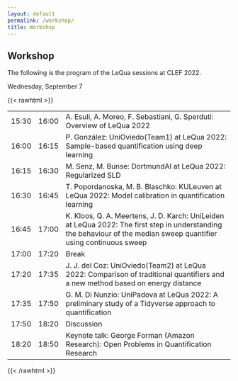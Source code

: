 ```yaml
---
layout: default
permalink: /workshop/
title: Workshop
---
```


## Workshop

The following is the program of the LeQua sessions at CLEF 2022.

Wednesday, September 7	

{{< rawhtml >}}

<table class="mytable">
<tr> <td> 15:30 </td> <td> 16:00	</td> <td> A. Esuli, A. Moreo, F. Sebastiani, G. Sperduti: Overview of LeQua 2022</td></tr>
  
<tr> <td> 16:00	</td> <td> 16:15	</td> <td> P. González: UniOviedo(Team1) at LeQua 2022: Sample-based quantification using deep learning	</td></tr>
<tr> <td> 16:15 </td> <td> 16:30  </td> <td> M. Senz, M. Bunse: DortmundAI at LeQua 2022: Regularized SLD </td></tr>
<tr> <td> 16:30	</td> <td> 16:45	</td> <td> T. Popordanoska, M. B. Blaschko: KULeuven at LeQua 2022: Model calibration in quantification learning </td></tr>
<tr> <td> 16:45	</td> <td> 17:00	</td> <td> K. Kloos, Q. A. Meertens, J. D. Karch: UniLeiden at LeQua 2022: The first step in understanding the behaviour of the median sweep quantifier using continuous sweep </td></tr>
  
<tr> <td> 17:00	</td> <td> 17:20	</td> <td> Break </td></tr>

<tr> <td> 17:20	</td> <td> 17:35	</td> <td> J. J. del Coz: UniOviedo(Team2) at LeQua 2022: Comparison of traditional quantifiers and a new method based on energy distance </td></tr>
<tr> <td> 17:35	</td> <td> 17:50	</td> <td> G. M. Di Nunzio: UniPadova at LeQua 2022: A preliminary study of a Tidyverse approach to quantification </td></tr>
  
<tr> <td> 17:50	</td> <td> 18:20	</td> <td> Discussion	</td></tr>
  
<tr> <td> 18:20	</td> <td> 18:50	</td> <td> Keynote talk: George Forman (Amazon Research): Open Problems in Quantification Research	</td></tr>
</table>

{{< /rawhtml >}}
